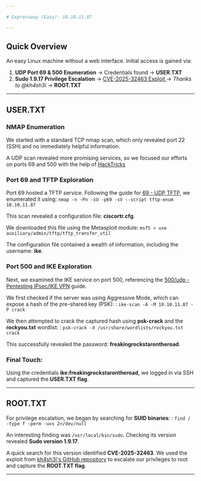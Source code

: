 ```yaml
---

# Expressway (Easy): 10.10.11.87

---
```


## Quick Overview

An easy Linux machine without a web interface. Initial access is gained via:

1. **UDP Port 69 & 500 Enumeration** → Credentials found → **USER.TXT**
2. **Sudo 1.9.17 Privilege Escalation** → [CVE-2025-32463 Exploit ](https://github.com/kh4sh3i/CVE-2025-32463) → *Thanks to @kh4sh3i* → **ROOT.TXT**

---

## USER.TXT

### NMAP Enumeration

We started with a standard TCP nmap scan, which only revealed port 22 (SSH) and no immediately helpful information.

A UDP scan revealed more promising services, so we focused our efforts on ports 69 and 500 with the help of [HackTricks](https://book.hacktricks.wiki/en/index.html)

### Port 69 and TFTP Exploration

Port 69 hosted a TFTP service. Following the guide for [69 - UDP TFTP](https://book.hacktricks.wiki/en/network-services-pentesting/69-udp-tftp.html), we enumerated it using: `nmap -n -Pn -sU -p69 -sV --script tftp-enum 10.10.11.87` 

This scan revealed a configuration file: **ciscortr.cfg**.

We downloaded this file using the Metasploit module: `msf5 > use auxiliary/admin/tftp/tftp_transfer_util`

The configuration file contained a wealth of information, including the username: **ike**.

### Port 500 and IKE Exploration

Next, we examined the IKE service on port 500, referencing the [500/udp - Pentesting IPsec/IKE VPN](https://book.hacktricks.wiki/en/network-services-pentesting/ipsec-ike-vpn-pentesting.html) guide.

We first checked if the server was using Aggressive Mode, which can expose a hash of the pre-shared key (PSK): : `ike-scan -A -M 10.10.11.87 -P crack`

We then attempted to crack the captured hash using **psk-crack** and the **rockyou.txt** wordlist: : `psk-crack -d /usr/share/wordlists/rockyou.txt crack`

This successfully revealed the password: **freakingrockstarontheroad**.

### Final Touch:

Using the credentials **ike:freakingrockstarontheroad**, we logged in via SSH and captured the **USER.TXT flag**.

---

## ROOT.TXT

For privilege escalation, we began by searching for **SUID binaries**: : `find / -type f -perm -u=s 2>/dev/null`

An interesting finding was `/usr/local/bin/sudo`. Checking its version revealed **Sudo version 1.9.17**.

A quick search for this version identified **CVE-2025-32463**. We used the exploit from  [kh4sh3i's GitHub repository](https://github.com/kh4sh3i/CVE-2025-32463) to escalate our privileges to root and capture the **ROOT.TXT flag**.

---
